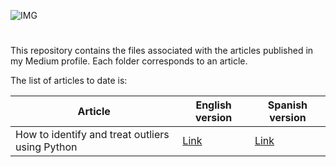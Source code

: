 ![IMG](https://upload.wikimedia.org/wikipedia/commons/thumb/0/0d/Medium_%28website%29_logo.svg/1200px-Medium_%28website%29_logo.svg.png)
# 

This repository contains the files associated with the articles published in my Medium profile. Each folder corresponds to an article.

The list of articles to date is:

| Article                                         | English version                                                                                          | Spanish version                                        |
|-------------------------------------------------|----------------------------------------------------------------------------------------------------------|--------------------------------------------------------|
| How to identify and treat outliers using Python | [Link](https://medium.com/@martacasdelg/how-to-identify-and-treat-outliers-using-python-779433addfe4)    | [Link](https://medium.com/@martacasdelg/c%C3%B3mo-identificar-y-tratar-outliers-con-python-bf7dd530fc3)    |